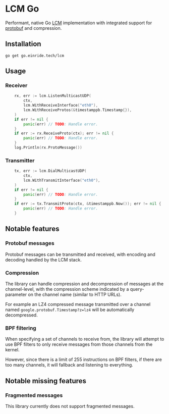 LCM Go
======

Performant, native Go [LCM](https://lcm-proj.github.io/) implementation with integrated support for [protobuf](https://developers.google.com/protocol-buffers) and compression.

Installation
------------

`go get go.einride.tech/lcm`

Usage
-----

### Receiver

```go
	rx, err := lcm.ListenMulticastUDP(
		ctx,
		lcm.WithReceiveInterface("eth0"),
		lcm.WithReceiveProtos(&timestamppb.Timestamp{}),
	)
	if err != nil {
		panic(err) // TODO: Handle error.
	}
	if err := rx.ReceiveProto(ctx); err != nil {
		panic(err) // TODO: Handle error.
	}
	log.Println(rx.ProtoMessage())
```

### Transmitter

```go
	tx, err := lcm.DialMulticastUDP(
		ctx,
		lcm.WithTransmitInterface("eth0"),
	)
	if err != nil {
		panic(err) // TODO: Handle error.
	}
	if err := tx.TransmitProto(ctx, &timestamppb.Now()); err != nil {
		panic(err) // TODO: Handle error.
	}
```

Notable features
----------------

### Protobuf messages

Protobuf messages can be transmitted and received, with encoding and decoding handled by the LCM stack.

### Compression

The library can handle compression and decompression of messages at the channel-level, with the compression scheme indicated by a query-parameter on the channel name (similar to HTTP URLs).

For example an LZ4 compressed message transmitted over a channel named `google.protobuf.Timestamp?z=lz4` will be automatically decompressed.

### BPF filtering

When specifying a set of channels to receive from, the library will attempt to use BPF filters to only receive messages from those channels from the kernel.

However, since there is a limit of 255 instructions on BPF filters, if there are too many channels, it will fallback and listening to everything.

Notable missing features
------------------------

### Fragmented messages

This library currently does not support fragmented messages.

